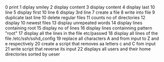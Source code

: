 0 print
1 diplay smiley
2 display content
3 display content
4 display last 10 line
5 display first 10 line
6 display 3rd line 
7 create a file
8 write into  file
9 duplicate last line
10 delete regular files
11 counts no of directories
12 display 10 newest files
13 display unrepeated words
14 display lines containing root
15 display no of lines
16 display lines containning pattern "root"
17 display all the lines in the file etc/passwd
18 display all lines of the file /etc/ssh/sshd_config
19 replace all characters A and  from input to Z and e respectively
20 create a script that removes aa letters c and C fom input
21 write script that reverse its input 
22 displays all users and their home directories sorted by ueser
